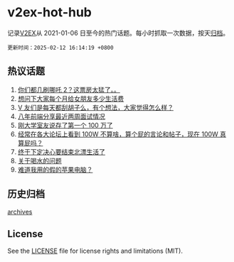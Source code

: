# v2ex-hot-hub

 记录[V2EX](https://www.v2ex.com/)从 2021-01-06 日至今的热门话题。每小时抓取一次数据，按天[归档](archives)。

`更新时间：2025-02-12 16:14:19 +0800`

## 热议话题

1. [你们都几刷哪吒 2？这票房太猛了。。](https://www.v2ex.com/t/1110827)
1. [想问下大家每个月给女朋友多少生活费](https://www.v2ex.com/t/1110706)
1. [V 友们是每天都刮胡子么，有个想法，大家觉得怎么样？](https://www.v2ex.com/t/1110819)
1. [八年前端分享最近两周面试情况](https://www.v2ex.com/t/1110790)
1. [刚大学室友说存了第一个 100 万了](https://www.v2ex.com/t/1110752)
1. [经常在各大论坛上看到 100W 不算啥，算个屁的言论和帖子，现在 100W 真算屁吗？](https://www.v2ex.com/t/1110877)
1. [终于下定决心要结束北漂生活了](https://www.v2ex.com/t/1110834)
1. [关于喝水的问题](https://www.v2ex.com/t/1110838)
1. [难道我用的假的苹果电脑？](https://www.v2ex.com/t/1110721)

## 历史归档

[archives](archives)

## License

See the [LICENSE](LICENSE) file for license rights and limitations (MIT).
